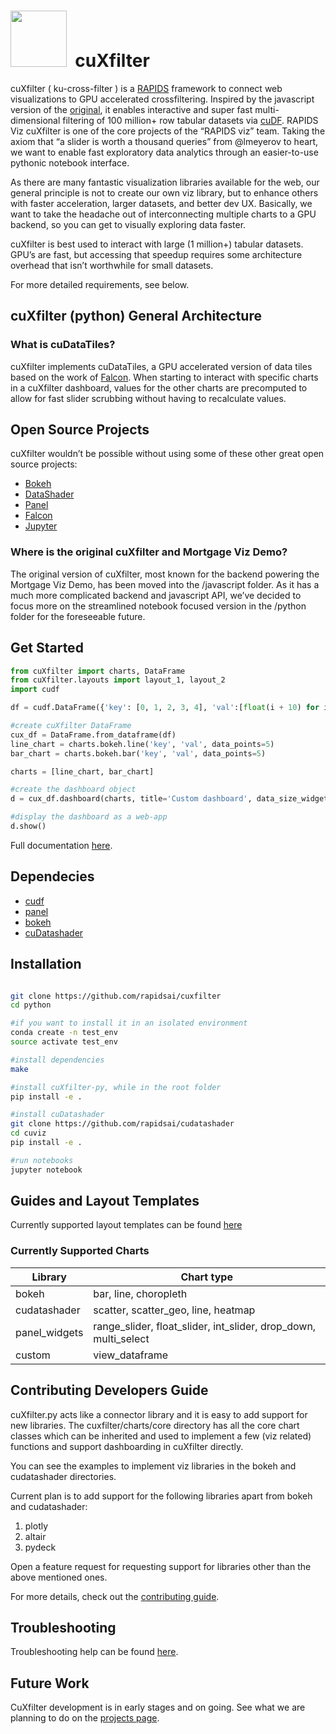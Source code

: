 # <div align="left"><img src="https://rapids.ai/assets/images/rapids_logo.png" width="90px"/>&nbsp; cuXfilter

cuXfilter ( ku-cross-filter ) is a [RAPIDS](https://github.com/rapidsai) framework to connect web visualizations to GPU accelerated crossfiltering. Inspired by the javascript version of the [original]( https://github.com/crossfilter/crossfilter), it enables interactive and super fast multi-dimensional filtering of 100 million+ row tabular datasets via [cuDF](https://github.com/rapidsai/cudf). 
RAPIDS Viz
cuXfilter is one of the core projects of the “RAPIDS viz” team. Taking the axiom that “a slider is worth a thousand queries” from @lmeyerov to heart, we want to enable fast exploratory data analytics through an easier-to-use pythonic notebook interface. 

As there are many fantastic visualization libraries available for the web, our general principle is not to create our own viz library, but to enhance others with faster acceleration, larger datasets, and better dev UX. Basically, we want to take the headache out of interconnecting multiple charts to a GPU backend, so you can get to visually exploring data faster.

cuXfilter is best used to interact with large (1 million+) tabular datasets. GPU’s are fast, but accessing that speedup requires some architecture overhead that isn’t worthwhile for small datasets. 

For more detailed requirements, see below.

## cuXfilter (python) General Architecture


### What is cuDataTiles?

cuXfilter implements cuDataTiles, a GPU accelerated version of data tiles based on the work of [Falcon](https://github.com/uwdata/falcon). When starting to interact with specific charts in a cuXfilter dashboard, values for the other charts are precomputed to allow for fast slider scrubbing without having to recalculate values. 

## Open Source Projects

cuXfilter wouldn’t be possible without using some of these other great open source projects:

- [Bokeh](https://bokeh.pydata.org/en/latest/)
- [DataShader](http://datashader.org/)
- [Panel](https://panel.pyviz.org/)
- [Falcon](https://github.com/uwdata/falcon)
- [Jupyter](https://jupyter.org/about)


### Where is the original cuXfilter and Mortgage Viz Demo?

The original version of cuXfilter, most known for the backend powering the Mortgage Viz Demo, has been moved into the /javascript folder. As it has a much more complicated backend and javascript API, we’ve decided to focus more on the streamlined notebook focused version in the /python folder for the foreseeable future. 

## Get Started

```python
from cuXfilter import charts, DataFrame
from cuXfilter.layouts import layout_1, layout_2
import cudf

df = cudf.DataFrame({'key': [0, 1, 2, 3, 4], 'val':[float(i + 10) for i in range(5)]})

#create cuXfilter DataFrame
cux_df = DataFrame.from_dataframe(df)
line_chart = charts.bokeh.line('key', 'val', data_points=5)
bar_chart = charts.bokeh.bar('key', 'val', data_points=5)

charts = [line_chart, bar_chart]

#create the dashboard object
d = cux_df.dashboard(charts, title='Custom dashboard', data_size_widget=True)

#display the dashboard as a web-app
d.show()
```

Full documentation [here](rapidsai.github.io/cuxfilter).


## Dependecies

- [cudf](https://github.com/rapidsai/cudf)
- [panel](https://github.com/pyviz/panel)
- [bokeh](https://github.com/bokeh/bokeh)
- [cuDatashader](https://github.com/rapidsai/cudatashader)

## Installation

```bash

git clone https://github.com/rapidsai/cuxfilter
cd python

#if you want to install it in an isolated environment
conda create -n test_env
source activate test_env

#install dependencies
make

#install cuXfilter-py, while in the root folder
pip install -e .

#install cuDatashader
git clone https://github.com/rapidsai/cudatashader
cd cuviz
pip install -e .

#run notebooks
jupyter notebook
```

## Guides and Layout Templates
Currently supported layout templates can be found [here](rapidsai.github.io/cuxfilter/layouts/Layouts.html)

### Currently Supported Charts
| Library  | Chart type |
| ------------- | ------------- |
| bokeh  | bar, line, choropleth  |
| cudatashader  | scatter, scatter_geo, line, heatmap  |
| panel_widgets  | range_slider, float_slider, int_slider, drop_down, multi_select  |
| custom    | view_dataframe |

## Contributing Developers Guide

cuXfilter.py acts like a connector library and it is easy to add support for new libraries. The cuxfilter/charts/core directory has all the core chart classes which can be inherited and used to implement a few (viz related) functions and support dashboarding in cuXfilter directly.

You can see the examples to implement viz libraries in the bokeh and cudatashader directories. 

Current plan is to add support for the following libraries apart from bokeh and cudatashader:
1. plotly
2. altair
3. pydeck

Open a feature request for requesting support for libraries other than the above mentioned ones.

For more details, check out the [contributing guide](./CONTRIBUTING.md).

## Troubleshooting
Troubleshooting help can be found [here](rapidsai.github.io/cuxfilter/installation.html#troubleshooting).

## Future Work
CuXfilter development is in early stages and on going. See what we are planning to do on the [projects page](https://github.com/rapidsai/cuxfilter/projects).

